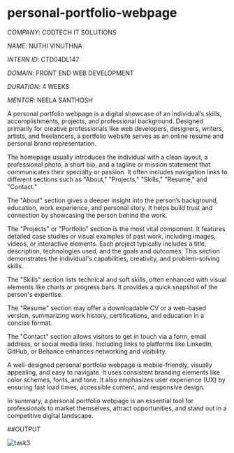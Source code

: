 # personal-portfolio-webpage

*COMPANY*: CODTECH IT SOLUTIONS

*NAME*: NUTHI VINUTHNA

*INTERN ID*: CTD04DL147

*DOMAIN*: FRONT END WEB DEVELOPMENT

*DURATION*: 4 WEEKS

*MENTOR*: NEELA SANTHOSH

A personal portfolio webpage is a digital showcase of an individual’s skills, accomplishments, projects, and professional background. Designed primarily for creative professionals like web developers, designers, writers, artists, and freelancers, a portfolio website serves as an online resume and personal brand representation.

The homepage usually introduces the individual with a clean layout, a professional photo, a short bio, and a tagline or mission statement that communicates their specialty or passion. It often includes navigation links to different sections such as "About," "Projects," "Skills," "Resume," and "Contact."

The "About" section gives a deeper insight into the person’s background, education, work experience, and personal story. It helps build trust and connection by showcasing the person behind the work.

The "Projects" or "Portfolio" section is the most vital component. It features detailed case studies or visual examples of past work, including images, videos, or interactive elements. Each project typically includes a title, description, technologies used, and the goals and outcomes. This section demonstrates the individual's capabilities, creativity, and problem-solving skills.

The "Skills" section lists technical and soft skills, often enhanced with visual elements like charts or progress bars. It provides a quick snapshot of the person's expertise.

The "Resume" section may offer a downloadable CV or a web-based version, summarizing work history, certifications, and education in a concise format.

The "Contact" section allows visitors to get in touch via a form, email address, or social media links. Including links to platforms like LinkedIn, GitHub, or Behance enhances networking and visibility.

A well-designed personal portfolio webpage is mobile-friendly, visually appealing, and easy to navigate. It uses consistent branding elements like color schemes, fonts, and tone. It also emphasizes user experience (UX) by ensuring fast load times, accessible content, and responsive design.

In summary, a personal portfolio webpage is an essential tool for professionals to market themselves, attract opportunities, and stand out in a competitive digital landscape.

##OUTPUT

![task3](https://github.com/user-attachments/assets/1f2f1cb0-2f73-4a0c-83f9-b6a9a8872acd)




